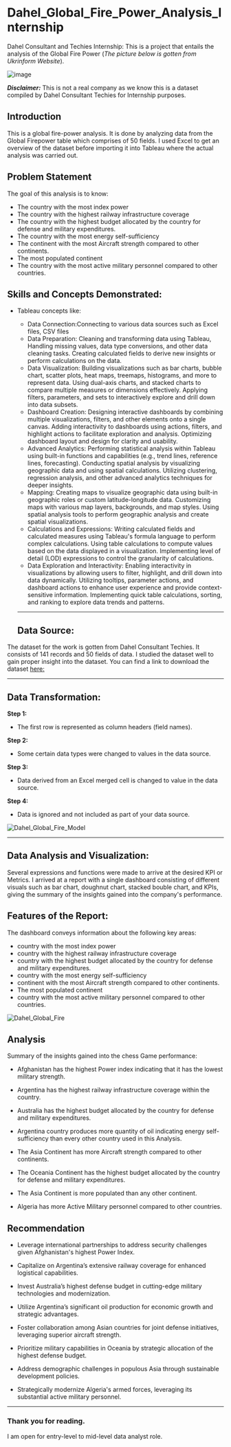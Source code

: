 # Dahel_Global_Fire_Power_Analysis_Internship
Dahel Consultant and Techies Internship: This is a project that entails the analysis of the Global Fire Power
(*The picture below is gotten from Ukrinform Website*). 


![image](https://github.com/RemedyData/Dahel_Global_Fire_Power_Analysis_Internship/assets/137626163/4ba1cc66-56a9-42e8-94ec-818cf4f9135b)


***Disclaimer:*** This is not a real company as we know this is a dataset compiled by Dahel Consultant Techies for Internship purposes. 


## Introduction

This is a global fire-power analysis. It is done by analyzing data from  the Global Firepower table which comprises of 50 fields. I used Excel to get an overview of the dataset before importing it into Tableau where the actual analysis was carried out. 

## Problem Statement

The goal of this analysis is to know:

- The country with the most index power
- The country with the highest railway infrastructure coverage
- The country with the highest budget allocated by the country for defense and military expenditures.
- The country with the most energy self-sufficiency
- The continent with the most Aircraft strength compared to other continents.
- The most populated continent
- The country with the most active military personnel compared to other countries.
  
## Skills and Concepts Demonstrated:

- Tableau concepts like:

  - Data Connection:Connecting to various data sources such as Excel files, CSV files
  - Data Preparation: Cleaning and transforming data using Tableau, Handling missing values, data type conversions, and other data cleaning tasks.
    Creating calculated fields to derive new insights or perform calculations on the data.
  - Data Visualization: Building visualizations such as bar charts, bubble chart, scatter plots, heat maps, treemaps, histograms, and more to represent data. Using dual-axis charts, and 
    stacked charts to compare multiple measures or dimensions effectively. Applying filters, parameters, and sets to interactively explore and drill down into data subsets.
  - Dashboard Creation: Designing interactive dashboards by combining multiple visualizations, filters, and other elements onto a single canvas. Adding interactivity to dashboards using 
    actions, filters, and highlight actions to facilitate exploration and analysis. Optimizing dashboard layout and design for clarity and usability.
  - Advanced Analytics: Performing statistical analysis within Tableau using built-in functions and capabilities (e.g., trend lines, reference lines, forecasting). Conducting spatial 
    analysis by visualizing geographic data and using spatial calculations. Utilizing clustering, regression analysis, and other advanced analytics techniques for deeper insights.
  - Mapping: Creating maps to visualize geographic data using built-in geographic roles or custom latitude-longitude data. Customizing maps with various map layers, backgrounds, and map 
    styles. Using spatial analysis tools to perform geographic analysis and create spatial visualizations.
  - Calculations and Expressions: Writing calculated fields and calculated measures using Tableau's formula language to perform complex calculations. Using table calculations to compute 
    values based on the data displayed in a visualization. Implementing level of detail (LOD) expressions to control the granularity of calculations.
  - Data Exploration and Interactivity: Enabling interactivity in visualizations by allowing users to filter, highlight, and drill down into data dynamically. Utilizing tooltips, 
    parameter actions, and dashboard actions to enhance user experience and provide context-sensitive information. Implementing quick table calculations, sorting, and ranking to explore 
    data trends and patterns.





 
   ---
  ## Data Source:
  
The dataset for the work is gotten from Dahel Consultant Techies. It consists of 141 records and 50 fields of data. I studied the dataset well to gain proper insight into the dataset. You can find a link to download the dataset [here:](https://drive.google.com/file/d/1FQoGRARMXfT0m0RPWop1EvgVhf5oT_yT/view?usp=sharing)

   ---

## Data Transformation:

**Step 1:**
- The first row is represented as column headers (field names).

**Step 2:**   
- Some certain data types were changed to values in the data source.

**Step 3:**
- Data derived from an Excel merged cell is changed to value in the data source.

**Step 4:**				
- Data is ignored and not included as part of your data source.					
 					





![Dahel_Global_Fire_Model](https://github.com/RemedyData/Dahel_Global_Fire_Power_Analysis_Internship/assets/137626163/bf758356-4804-471b-9d4c-066cd830532d)






---


## Data Analysis and Visualization:

Several expressions and functions were made to arrive at the desired KPI or Metrics.
I arrived at a report with a single dashboard consisting of different visuals such as bar chart, doughnut chart, stacked bouble chart, and KPIs, giving the summary of the insights gained into the company's performance.

## Features of the Report:

The dashboard conveys information about the following key areas:

- country with the most index power
- country with the highest railway infrastructure coverage
- country with the highest budget allocated by the country for defense and military expenditures.
- country with the most energy self-sufficiency
- continent with the most Aircraft strength compared to other continents.
- The most populated continent
- country with the most active military personnel compared to other countries.
  


![Dahel_Global_Fire](https://github.com/RemedyData/Dahel_Global_Fire_Power_Analysis_Internship/assets/137626163/cb3f9deb-7b75-4faa-b7c1-20cccb997f14)



## Analysis

Summary of the insights gained into the chess Game performance: 

- Afghanistan has the highest Power index indicating that it has the lowest
military strength.

- Argentina has the highest railway infrastructure coverage within the country.
 
- Australia has the highest budget allocated by the country for defense and
military expenditures.

- Argentina country produces more quantity of oil indicating energy self-
sufficiency than every other country used in this Analysis.

- The Asia Continent has more Aircraft strength compared to other continents.
 
- The Oceania Continent has the highest budget allocated by the country for
defense and military expenditures.

- The Asia Continent is more populated than any other continent.

- Algeria has more Active Military personnel compared to other countries.
  
## Recommendation

- Leverage international partnerships to address security challenges given Afghanistan's
highest Power Index.

- Capitalize on Argentina’s extensive railway coverage for enhanced logistical capabilities.
- Invest Australia’s highest defense budget in cutting-edge military technologies and
modernization.

- Utilize Argentina’s significant oil production for economic growth and strategic advantages.
- Foster collaboration among Asian countries for joint defense initiatives, leveraging
superior aircraft strength.

- Prioritize military capabilities in Oceania by strategic allocation of the highest defense
budget.

- Address demographic challenges in populous Asia through sustainable development
policies.

- Strategically modernize Algeria's armed forces, leveraging its substantial active military
personnel.

---

### Thank you for reading.

I am open for entry-level to mid-level data analyst role.
